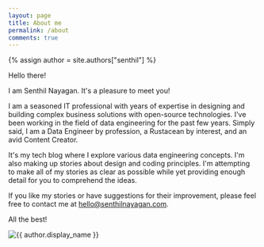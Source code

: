 ```yaml
---
layout: page
title: About me
permalink: /about
comments: true
---
```

{% assign author = site.authors["senthil"] %}

<div class="row justify-content-between">
    <div class="col-md-8 pr-5">
        <p>Hello there!</p>
        <p>I am Senthil Nayagan. It's a pleasure to meet you!</p>
        <p>I am a seasoned IT professional with years of expertise in designing and building complex business solutions with open-source technologies. I've been working in the field of data engineering for the past few years. Simply said, I am a Data Engineer by profession, a Rustacean by interest, and an avid Content Creator.</p>
        <p>It's my tech blog where I explore various data engineering concepts. I'm also making up stories about design and coding principles. I'm attempting to make all of my stories as clear as possible while yet providing enough detail for you to comprehend the ideas.</p>
        <p>If you like my stories or have suggestions for their improvement, please feel free to contact me at <a href="mailto:hello@senthilnayagan.com">hello@senthilnayagan.com</a>.</p>
        <p>All the best!</p>
    </div>
    <div class="col-md-4">
        <img src="https://www.gravatar.com/avatar/{{ author.gravatar }}?s=350" alt="{{ author.display_name }}">
    </div>
</div>